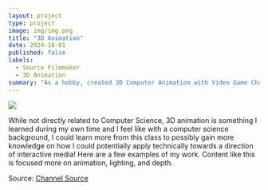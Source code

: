 ```yaml
---
layout: project
type: project
image: img/img.png
title: "3D Animation"
date: 2024-18-01
published: false
labels:
  - Source Filmmaker
  - 3D Animation
summary: "As a hobby, created 3D Computer Animation with Video Game Characters!"
---
```


<img class="img-fluid" src="../img/Kirby Reanimated raw0001-1672.gif">

While not directly related to Computer Science, 3D animation is something I learned during my own time and I feel like with a computer science background, I could learn more from this class
to possibly gain more knowledge on how I could potentially apply technically towards a direction of interactive media! Here are a few examples of my work. Content like this is focused more on
animation, lighting, and depth.


Source: <a href="[https://www.youtube.com/@Thermallax"><i class="large github icon "></i>Channel Source</a>

